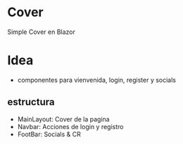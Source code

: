 # Cover

Simple Cover en Blazor

# Idea
* componentes para vienvenida, login, register y socials

 ## estructura
 * MainLayout: Cover de la pagina
 * Navbar: Acciones de login y registro
 * FootBar: Socials & CR 

